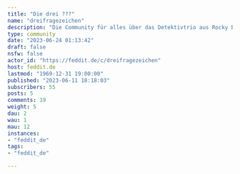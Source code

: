 ```yaml
---
title: "Die drei ???" 
name: "dreifragezeichen"
description: "Die Community für alles über das Detektivtrio aus Rocky Beach. **Die drei Detektive ???**- Erster Detektiv: Justus Jonas  - Zweiter Detektiv: Peter Shaw  - Recherchen und Archiv: Bob Andrews "
type: community
date: "2023-06-24 01:13:42"
draft: false
nsfw: false
actor_id: "https://feddit.de/c/dreifragezeichen"
host: feddit.de
lastmod: "1969-12-31 19:00:00"
published: "2023-06-11 18:18:03"
subscribers: 55
posts: 5
comments: 19
weight: 5
dau: 2
wau: 1
mau: 12
instances:
- "feddit_de"
tags: 
- "feddit_de"

---
```

